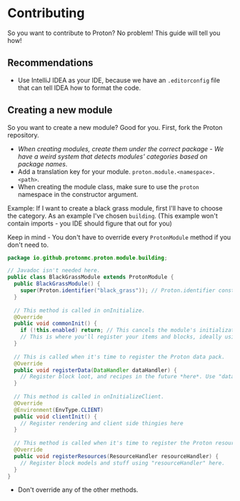 # Contributing
So you want to contribute to Proton? No problem! This guide will tell you how!

## Recommendations
* Use IntelliJ IDEA as your IDE, because we have an `.editorconfig` file that can tell IDEA how to format the code.

## Creating a new module
So you want to create a new module? Good for you.
First, fork the Proton repository.

* *When creating modules, create them under the correct package - We have a weird system that detects modules' categories based on package names*.
* Add a translation key for your module. `proton.module.<namespace>.<path>`.
* When creating the module class, make sure to use the `proton` namespace in the constructor argument.

Example:
If I want to create a black grass module, first I'll have to choose the category. As an example I've chosen `building`. (This example won't contain imports - you IDE should figure that out for you)

Keep in mind - You don't have to override every `ProtonModule` method if you don't need to.
```java
package io.github.protonmc.proton.module.building;

// Javadoc isn't needed here.
public class BlackGrassModule extends ProtonModule {
  public BlackGrassModule() {
    super(Proton.identifier("black_grass")); // Proton.identifier constructs an identifier object with the namepsace "proton".
  }
  
  // This method is called in onInitialize.
  @Override
  public void commonInit() {
    if (!this.enabled) return; // This cancels the module's initialization if it's disabled - "enabled" is inherited from "ProtonModule".
    // This is where you'll register your items and blocks, ideally using "ProtonRegisterHandler".
  }
  
  // This is called when it's time to register the Proton data pack.
  @Override
  public void registerData(DataHandler dataHandler) {
    // Register block loot, and recipes in the future *here*. Use "dataHandler" for this.
  }
  
  // This method is called in onInitializeClient.
  @Override
  @Environment(EnvType.CLIENT)
  public void clientInit() {
    // Register rendering and client side thingies here
  }
  
  // This method is called when it's time to register the Proton resource pack.
  @Override
  public void registerResources(ResourceHandler resourceHandler) {
    // Register block models and stuff using "resourceHandler" here.
  }
}
```
* Don't override any of the other methods.
